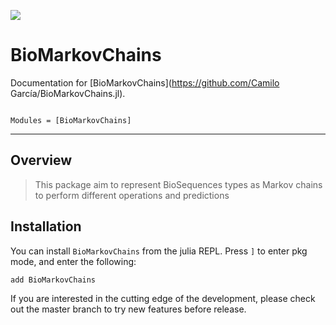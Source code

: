 ![]("../assets/logo.svg")

# BioMarkovChains

Documentation for [BioMarkovChains](https://github.com/Camilo García/BioMarkovChains.jl).

```@index
```

```@autodocs
Modules = [BioMarkovChains]
```

***
## Overview

> This package aim to represent BioSequences types as Markov chains to perform different operations and predictions


## Installation

You can install `BioMarkovChains` from the julia REPL. Press `]` to enter pkg
mode, and enter the following:

    add BioMarkovChains

If you are interested in the cutting edge of the development, please
check out the master branch to try new features before release.

